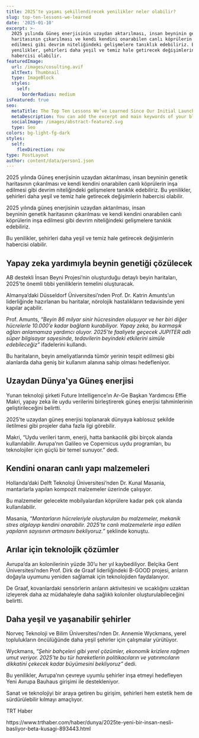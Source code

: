 ```yaml
---
title: 2025’te yaşamı şekillendirecek yenilikler neler olabilir?
slug: top-ten-lessons-we-learned
date: '2025-01-10'
excerpt: >-
  2025 yılında Güneş enerjisinin uzaydan aktarılması, insan beyninin genetik
  haritasının çıkarılması ve kendi kendini onarabilen canlı köprülerin inşa
  edilmesi gibi devrim niteliğindeki gelişmelere tanıklık edebiliriz. Bu
  yenilikler, şehirleri daha yeşil ve temiz hale getirecek değişimlerin
  habercisi olabilir.
featuredImage:
  url: /images/cosulting.avif
  altText: Thumbnail
  type: ImageBlock
  styles:
    self:
      borderRadius: medium
isFeatured: true
seo:
  metaTitle: The Top Ten Lessons We’ve Learned Since Our Initial Launch
  metaDescription: You can add the excerpt and main keywords of your blog post here.
  socialImage: /images/abstract-feature2.svg
  type: Seo
colors: bg-light-fg-dark
styles:
  self:
    flexDirection: row
type: PostLayout
author: content/data/person1.json
---
```

2025 yılında Güneş enerjisinin uzaydan aktarılması, insan beyninin genetik haritasının çıkarılması ve kendi kendini onarabilen canlı köprülerin inşa edilmesi gibi devrim niteliğindeki gelişmelere tanıklık edebiliriz. Bu yenilikler, şehirleri daha yeşil ve temiz hale getirecek değişimlerin habercisi olabilir.

2025 yılında güneş enerjisinin uzaydan aktarılması, insan beyninin genetik haritasının çıkarılması ve kendi kendini onarabilen canlı köprülerin inşa edilmesi gibi devrim niteliğindeki gelişmelere tanıklık edebiliriz.

Bu yenilikler, şehirleri daha yeşil ve temiz hale getirecek değişimlerin habercisi olabilir.

## Yapay zeka yardımıyla beynin genetiği çözülecek



AB destekli İnsan Beyni Projesi’nin oluşturduğu detaylı beyin haritaları, 2025’te önemli tıbbi yeniliklerin temelini oluşturacak.

Almanya’daki Düsseldorf Üniversitesi’nden Prof. Dr. Katrin Amunts’un liderliğinde hazırlanan bu haritalar, nörolojik hastalıkların tedavisinde yeni kapılar açabilir.

Prof. Amunts, *“Beyin 86 milyar sinir hücresinden oluşuyor ve her biri diğer hücrelerle 10.000’e kadar bağlantı kurabiliyor. Yapay zeka, bu karmaşık ağları anlamamıza yardımcı oluyor. 2025’te faaliyete geçecek JUPITER adlı süper bilgisayar sayesinde, tedavilerin beyindeki etkilerini simüle edebileceğiz”* ifadelerini kullandı.

Bu haritaların, beyin ameliyatlarında tümör yerinin tespit edilmesi gibi alanlarda daha geniş bir kullanım alanına sahip olması hedefleniyor.

## Uzaydan Dünya'ya Güneş enerjisi



Yunan teknoloji şirketi Future Intelligence’ın Ar-Ge Başkan Yardımcısı Effie Makri, yapay zeka ile uydu verilerini birleştirerek güneş enerjisi tahminlerinin geliştirileceğini belirtti.

2025’te uzaydan güneş enerjisi toplanarak dünyaya kablosuz şekilde iletilmesi gibi projeler daha fazla ilgi görebilir.

Makri, “Uydu verileri tarım, enerji, hatta bankacılık gibi birçok alanda kullanılabilir. Avrupa’nın Galileo ve Copernicus uydu programları, bu teknolojiler için güçlü bir temel sunuyor.” dedi.

## Kendini onaran canlı yapı malzemeleri



Hollanda’daki Delft Teknoloji Üniversitesi’nden Dr. Kunal Masania, mantarlarla yapılan kompozit malzemeler üzerinde çalışıyor.

Bu malzemeler gelecekte mobilyalardan köprülere kadar pek çok alanda kullanılabilir.

Masania, *“Mantarların hücreleriyle oluşturulan bu malzemeler, mekanik stres algılayıp kendini onarabilir. 2025’te canlı malzemelerle inşa edilen yapıların sayısının artmasını bekliyoruz.”* şeklinde konuştu.

## Arılar için teknolojik çözümler



Avrupa’da arı kolonilerinin yüzde 30’u her yıl kaybediliyor. Belçika Gent Üniversitesi’nden Prof. Dirk de Graaf liderliğindeki B-GOOD projesi, arıların doğayla uyumunu yeniden sağlamak için teknolojiden faydalanıyor.

De Graaf, kovanlardaki sensörlerin arıların aktivitesini ve sıcaklığını uzaktan izleyerek daha az müdahaleyle daha sağlıklı koloniler oluşturulabileceğini belirtti.

## Daha yeşil ve yaşanabilir şehirler



Norveç Teknoloji ve Bilim Üniversitesi’nden Dr. Annemie Wyckmans, yerel toplulukların öncülüğünde daha yeşil şehirler için çalışmalar yürütüyor.

Wyckmans, *“Şehir bahçeleri gibi yerel çözümler, ekonomik krizlere rağmen umut veriyor. 2025’te bu tür hareketlerin politikacıların ve yatırımcıların dikkatini çekecek kadar büyümesini bekliyoruz”* dedi.

Bu yenilikler, Avrupa’nın çevreye uyumlu şehirler inşa etmeyi hedefleyen Yeni Avrupa Bauhaus girişimi ile destekleniyor.

Sanat ve teknolojiyi bir araya getiren bu girişim, şehirleri hem estetik hem de sürdürülebilir kılmayı amaçlıyor.

TRT Haber

https\://www\.trthaber.com/haber/dunya/2025te-yeni-bir-insan-nesli-basliyor-beta-kusagi-893443.html
